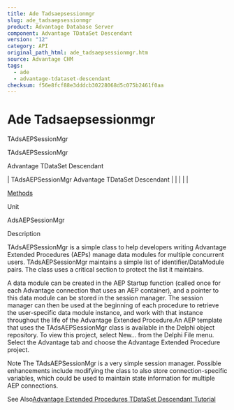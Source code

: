 ```yaml
---
title: Ade Tadsaepsessionmgr
slug: ade_tadsaepsessionmgr
product: Advantage Database Server
component: Advantage TDataSet Descendant
version: "12"
category: API
original_path_html: ade_tadsaepsessionmgr.htm
source: Advantage CHM
tags:
  - ade
  - advantage-tdataset-descendant
checksum: f56e8fcf88e3dddcb30228068d5c075b2461f0aa
---
```


# Ade Tadsaepsessionmgr

TAdsAEPSessionMgr

TAdsAEPSessionMgr

Advantage TDataSet Descendant

| TAdsAEPSessionMgr  Advantage TDataSet Descendant |  |  |  |  |

[Methods](ade_tadsaepsessionmgr_methods.md)

Unit

AdsAEPSessionMgr

Description

TAdsAEPSessionMgr is a simple class to help developers writing Advantage Extended Procedures (AEPs) manage data modules for multiple concurrent users. TAdsAEPSessionMgr maintains a simple list of identifier/DataModule pairs. The class uses a critical section to protect the list it maintains.

A data module can be created in the AEP Startup function (called once for each Advantage connection that uses an AEP container), and a pointer to this data module can be stored in the session manager. The session manager can then be used at the beginning of each procedure to retrieve the user-specific data module instance, and work with that instance throughout the life of the Advantage Extended Procedure.An AEP template that uses the TAdsAEPSessionMgr class is available in the Delphi object repository. To view this project, select New... from the Delphi File menu. Select the Advantage tab and choose the Advantage Extended Procedure project.

Note The TAdsAEPSessionMgr is a very simple session manager. Possible enhancements include modifying the class to also store connection-specific variables, which could be used to maintain state information for multiple AEP connections.

See Also[Advantage Extended Procedures TDataSet Descendant Tutorial](master_advantage_extended_procedures_tdataset_tutorial.md)
